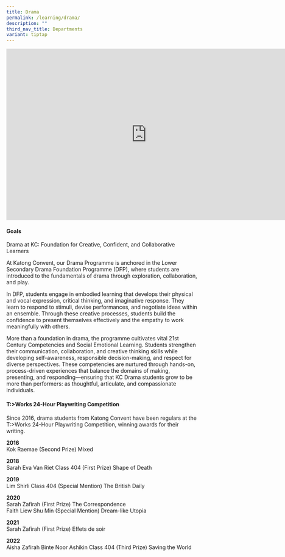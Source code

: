```yaml
---
title: Drama
permalink: /learning/drama/
description: ""
third_nav_title: Departments
variant: tiptap
---
```

<div class="iframe-wrapper">
<iframe height="450" width="735" allowfullscreen="true" frameborder="0" src="https://docs.google.com/presentation/d/e/2PACX-1vQTtvv--xC3GJrOU2NuPwOg13uRPlgG6ZE4Swd_mTOXJw-MZsLAhCMf799ayT-5jZ0ehmTM8aZLi1oa/embed?start=false&amp;loop=false&amp;delayms=3000"></iframe>
</div>
<h4>Goals</h4>
<p>Drama at KC: Foundation for Creative, Confident, and Collaborative Learners</p>
<p>At Katong Convent, our Drama Programme is anchored in the Lower Secondary
Drama Foundation Programme (DFP), where students are introduced to the
fundamentals of drama through exploration, collaboration, and play.</p>
<p>In DFP, students engage in embodied learning that develops their physical
and vocal expression, critical thinking, and imaginative response. They
learn to respond to stimuli, devise performances, and negotiate ideas within
an ensemble. Through these creative processes, students build the confidence
to present themselves effectively and the empathy to work meaningfully
with others.</p>
<p>More than a foundation in drama, the programme cultivates vital 21st Century
Competencies and Social Emotional Learning. Students strengthen their communication,
collaboration, and creative thinking skills while developing self-awareness,
responsible decision-making, and respect for diverse perspectives. These
competencies are nurtured through hands-on, process-driven experiences
that balance the domains of making, presenting, and responding—ensuring
that KC Drama students grow to be more than performers: as thoughtful,
articulate, and compassionate individuals.</p>
<p></p>
<h4>T:&gt;Works 24-Hour Playwriting Competition</h4>
<p>Since 2016, drama students from Katong Convent have been regulars at the
T:&gt;Works 24-Hour Playwriting Competition, winning awards for their writing.</p>
<p><strong>2016</strong>
<br>Kok Raemae (Second Prize) Mixed</p>
<p><strong>2018</strong>
<br>Sarah Eva Van Riet Class 404 (First Prize) Shape of Death</p>
<p><strong>2019</strong>
<br>Lim Shirli Class 404 (Special Mention) The British Daily</p>
<p><strong>2020</strong>
<br>Sarah Zafirah (First Prize) The Correspondence
<br>Faith Liew Shu Min (Special Mention) Dream-like Utopia</p>
<p><strong>2021</strong>
<br>Sarah Zafirah (First Prize) Effets de soir</p>
<p><strong>2022</strong>
<br>Aisha Zafirah Binte Noor Ashikin Class 404 (Third Prize) Saving the World</p>